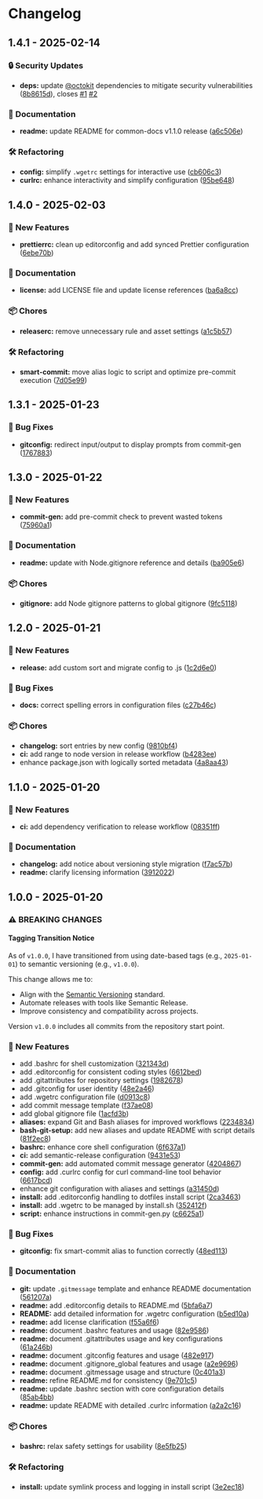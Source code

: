 # Changelog

## 1.4.1 - 2025-02-14
### 🔒 Security Updates

* **deps:** update [@octokit](https://github.com/octokit) dependencies to mitigate security vulnerabilities ([8b8615d](https://github.com/Jekwwer/dotfiles/commit/8b8615db224c181f9ae0011497c3ee7659904168)), closes [#1](https://github.com/Jekwwer/dotfiles/issues/1) [#2](https://github.com/Jekwwer/dotfiles/issues/2)

### 📖 Documentation

* **readme:** update README for common-docs v1.1.0 release ([a6c506e](https://github.com/Jekwwer/dotfiles/commit/a6c506e6bc1fd31f80089280d7fc7b32a6983327))

### 🛠️ Refactoring

* **config:** simplify `.wgetrc` settings for interactive use ([cb606c3](https://github.com/Jekwwer/dotfiles/commit/cb606c313e0c5515f4126f0686fa620d358a56e2))
* **curlrc:** enhance interactivity and simplify configuration ([95be648](https://github.com/Jekwwer/dotfiles/commit/95be648c93271ffa24b2b6f347c4913751c32ff9))

## 1.4.0 - 2025-02-03
### 🚀 New Features

* **prettierrc:** clean up editorconfig and add synced Prettier configuration ([6ebe70b](https://github.com/Jekwwer/dotfiles/commit/6ebe70bd68466d6891466e5b8d5dfea7ec40960a))

### 📖 Documentation

* **license:** add LICENSE file and update license references ([ba6a8cc](https://github.com/Jekwwer/dotfiles/commit/ba6a8cc2d36a50c6ad93b9c9a969bcbc93738800))

### 📦 Chores

* **releaserc:** remove unnecessary rule and asset settings ([a1c5b57](https://github.com/Jekwwer/dotfiles/commit/a1c5b57693a8a7c94ae44623a3adc9feeb2fb3f1))

### 🛠️ Refactoring

* **smart-commit:** move alias logic to script and optimize pre-commit execution ([7d05e99](https://github.com/Jekwwer/dotfiles/commit/7d05e99b5c8e0e7965ea64ed3b3202c604bf72c0))

## 1.3.1 - 2025-01-23
### 🐞 Bug Fixes

* **gitconfig:** redirect input/output to display prompts from commit-gen ([1767883](https://github.com/Jekwwer/dotfiles/commit/176788337180f261972d27f28eb3d0e47e0ea9dc))

## 1.3.0 - 2025-01-22

### 🚀 New Features

* **commit-gen:** add pre-commit check to prevent wasted tokens ([75960a1](https://github.com/Jekwwer/dotfiles/commit/75960a11d585331637cc526e3073b86fdfe4b0a7))

### 📖 Documentation

* **readme:** update with Node.gitignore reference and details ([ba905e6](https://github.com/Jekwwer/dotfiles/commit/ba905e62142955e55706c47152e41fff1a91072a))

### 📦 Chores

* **gitignore:** add Node gitignore patterns to global gitignore ([9fc5118](https://github.com/Jekwwer/dotfiles/commit/9fc51182468a1f7d3b9f21fe6275d5e4e0d2128f))

## 1.2.0 - 2025-01-21
### 🚀 New Features

* **release:** add custom sort and migrate config to .js ([1c2d6e0](https://github.com/Jekwwer/dotfiles/commit/1c2d6e0ef998e18668102d97f1992425550e0ca4))

### 🐞 Bug Fixes

* **docs:** correct spelling errors in configuration files ([c27b46c](https://github.com/Jekwwer/dotfiles/commit/c27b46c34d094dec1a6145cc153cfb7bcb3718ea))

### 📦 Chores

* **changelog:** sort entries by new config ([9810bf4](https://github.com/Jekwwer/dotfiles/commit/9810bf4122e124470bd745454631a11e20163127))
* **ci:** add range to node version in release workflow ([b4283ee](https://github.com/Jekwwer/dotfiles/commit/b4283ee0de2648f6f29dd5d7c531c7145a961414))
* enhance package.json with logically sorted metadata ([4a8aa43](https://github.com/Jekwwer/dotfiles/commit/4a8aa439ed66716818aaf39789ed143903240498))

## 1.1.0 - 2025-01-20
### 🚀 New Features

* **ci:** add dependency verification to release workflow ([08351ff](https://github.com/Jekwwer/dotfiles/commit/08351ff503176011d81d4b43ba53447663df5d79))

### 📖 Documentation

* **changelog:** add notice about versioning style migration ([f7ac57b](https://github.com/Jekwwer/dotfiles/commit/f7ac57bf596a026e15d94b235efab34c7eda4e16))
* **readme:** clarify licensing information ([3912022](https://github.com/Jekwwer/dotfiles/commit/3912022c332cb2467469cbfa7e08a68de4aeb0c2))

## 1.0.0 - 2025-01-20

### ⚠ BREAKING CHANGES

#### Tagging Transition Notice

As of `v1.0.0`, I have transitioned from using date-based tags (e.g., `2025-01-01`) to semantic versioning (e.g., `v1.0.0`).

This change allows me to:
- Align with the [Semantic Versioning](https://semver.org/) standard.
- Automate releases with tools like Semantic Release.
- Improve consistency and compatibility across projects.

Version `v1.0.0` includes all commits from the repository start point.

### 🚀 New Features

* add .bashrc for shell customization ([321343d](https://github.com/Jekwwer/dotfiles/commit/321343de2ea5efd23986bad3e4de09662dd207c9))
* add .editorconfig for consistent coding styles ([6612bed](https://github.com/Jekwwer/dotfiles/commit/6612bedabbbfaee9283e941d9ca49ccaddc502b9))
* add .gitattributes for repository settings ([1982678](https://github.com/Jekwwer/dotfiles/commit/1982678c4f58fc68da979e260253370c41034776))
* add .gitconfig for user identity ([48e2a46](https://github.com/Jekwwer/dotfiles/commit/48e2a4648c0c4a9110daeace4e59de1202771b50))
* add .wgetrc configuration file ([d0913c8](https://github.com/Jekwwer/dotfiles/commit/d0913c8f9663f9ed4b44463c79c4b633570ba9f6))
* add commit message template ([f37ae08](https://github.com/Jekwwer/dotfiles/commit/f37ae0810447cae89c029dc0ca56baeb657ac8cd))
* add global gitignore file ([1acfd3b](https://github.com/Jekwwer/dotfiles/commit/1acfd3b27b27a02457d868cf3e30ea843bec3d51))
* **aliases:** expand Git and Bash aliases for improved workflows ([2234834](https://github.com/Jekwwer/dotfiles/commit/22348340858f60d5f769a9e80f511e8fba720d96))
* **bash-git-setup:** add new aliases and update README with script details ([81f2ec8](https://github.com/Jekwwer/dotfiles/commit/81f2ec8e713b1b7dfcb5d6cc377d6019ab3b8890))
* **bashrc:** enhance core shell configuration ([6f637a1](https://github.com/Jekwwer/dotfiles/commit/6f637a1ad5978cd7ca548e5a2331a10b8eb32524))
* **ci:** add semantic-release configuration ([9431e53](https://github.com/Jekwwer/dotfiles/commit/9431e53e6ca8e7e19a394a25d9efedcb6c062e9a))
* **commit-gen:** add automated commit message generator ([4204867](https://github.com/Jekwwer/dotfiles/commit/42048678e5056ac88cd8912fdcf18fee6ca3b9a4))
* **config:** add .curlrc config for curl command-line tool behavior ([6617bcd](https://github.com/Jekwwer/dotfiles/commit/6617bcd99f0b91c0dde3b3b408d69456102ff146))
* enhance git configuration with aliases and settings ([a31450d](https://github.com/Jekwwer/dotfiles/commit/a31450dfd92e65c70fe663ae96cff4cf3b08cecb))
* **install:** add .editorconfig handling to dotfiles install script ([2ca3463](https://github.com/Jekwwer/dotfiles/commit/2ca3463a77316afdf677cf1063a036e4c37414e0))
* **install:** add .wgetrc to be managed by install.sh ([352412f](https://github.com/Jekwwer/dotfiles/commit/352412f10a0158c90efee6a95fd7b7faa1f7207c))
* **script:** enhance instructions in commit-gen.py ([c6625a1](https://github.com/Jekwwer/dotfiles/commit/c6625a177fb687ba2a88bcd78e1e042c0e9e81c0))

### 🐞 Bug Fixes

* **gitconfig:** fix smart-commit alias to function correctly ([48ed113](https://github.com/Jekwwer/dotfiles/commit/48ed11361633b9e29a7a5884608f41738f522a7d))

### 📖 Documentation

* **git:** update `.gitmessage` template and enhance README documentation ([561207a](https://github.com/Jekwwer/dotfiles/commit/561207a614557740ecbcfef3e13fb2c888ff5e29))
* **readme:** add .editorconfig details to README.md ([5bfa6a7](https://github.com/Jekwwer/dotfiles/commit/5bfa6a73b42fdff864c5c925b55755d3fa07965e))
* **README:** add detailed information for .wgetrc configuration ([b5ed10a](https://github.com/Jekwwer/dotfiles/commit/b5ed10ad244c2d00689e1b1ad961d182c3e10c73))
* **readme:** add license clarification ([f55a6f6](https://github.com/Jekwwer/dotfiles/commit/f55a6f6893480431dfce536dd742c953cea0ada2))
* **readme:** document .bashrc features and usage ([82e9586](https://github.com/Jekwwer/dotfiles/commit/82e95867569a13ada7304a59cb45a753b0e56fff))
* **readme:** document .gitattributes usage and key configurations ([61a246b](https://github.com/Jekwwer/dotfiles/commit/61a246b199d42195ccc5b9fe255de7d568b369ad))
* **readme:** document .gitconfig features and usage ([482e917](https://github.com/Jekwwer/dotfiles/commit/482e917b1bf7fe87779be8ad1254ba7034c603b1))
* **readme:** document .gitignore_global features and usage ([a2e9696](https://github.com/Jekwwer/dotfiles/commit/a2e969611357d657c2ffd24cbb3327a02970c28e))
* **readme:** document .gitmessage usage and structure ([0c401a3](https://github.com/Jekwwer/dotfiles/commit/0c401a3cba4d92002bba55e7ea3ca7d9fbe0b83b))
* **readme:** refine README.md for consistency ([9e701c5](https://github.com/Jekwwer/dotfiles/commit/9e701c578e71628e392299f6a0624e942bf6ea2e))
* **readme:** update .bashrc section with core configuration details ([85ab4bb](https://github.com/Jekwwer/dotfiles/commit/85ab4bbebea006b282b952a2c55f129b084fb7e3))
* **readme:** update README with detailed .curlrc information ([a2a2c16](https://github.com/Jekwwer/dotfiles/commit/a2a2c169ceff1610a02e74b620a34a996c40962c))

### 📦 Chores

* **bashrc:** relax safety settings for usability ([8e5fb25](https://github.com/Jekwwer/dotfiles/commit/8e5fb25177b7a76da66f322691e7371ab87ea8ab))

### 🛠️ Refactoring

* **install:** update symlink process and logging in install script ([3e2ec18](https://github.com/Jekwwer/dotfiles/commit/3e2ec18046b496192422140126e2453cd49850c3))
